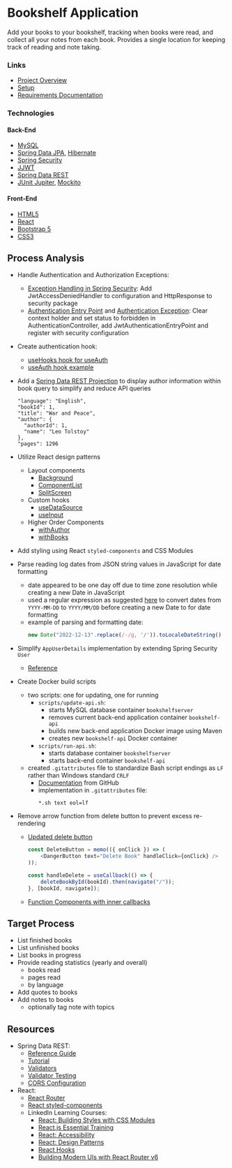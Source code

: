 # Bookshelf Application

Add your books to your bookshelf, tracking when books were read, and collect all
your notes from each book. Provides a single location for keeping track of reading
and note taking.

### Links

- [Project Overview](https://oneexists.github.io/bookshelf-project)
- [Setup](./docs/setup.md)
- [Requirements Documentation](./docs/requirements.md)

### Technologies

#### Back-End

- [MySQL](https://www.mysql.com/)
- [Spring Data JPA](https://spring.io/projects/spring-data-jpa),
  [Hibernate](https://hibernate.org/)
- [Spring Security](https://spring.io/projects/spring-security)
- [JJWT](https://github.com/jwtk/jjwt)
- [Spring Data REST](https://spring.io/projects/spring-data-rest)
- [JUnit Jupiter](https://junit.org/junit5/docs/current/user-guide/),
  [Mockito](https://site.mockito.org/)

#### Front-End

- [HTML5](https://developer.mozilla.org/en-US/docs/Glossary/HTML5)
- [React](https://reactjs.org/)
- [Bootstrap 5](https://getbootstrap.com/)
- [CSS3](https://www.css3.info/)

## Process Analysis

- Handle Authentication and Authorization Exceptions:
  - [Exception Handling in Spring Security](https://www.devglan.com/spring-security/exception-handling-in-spring-security):
  Add JwtAccessDeniedHandler to configuration and HttpResponse to security package
  - [Authentication Entry Point](https://stackoverflow.com/questions/37080590/spring-controlleradvice-and-authentication-authorization-exception-handling)
  and [Authentication Exception](https://stackoverflow.com/questions/19767267/handle-spring-security-authentication-exceptions-with-exceptionhandler):
  Clear context holder and set status to forbidden in AuthenticationController, add JwtAuthenticationEntryPoint and register with security configuration


- Create authentication hook:
  - [useHooks hook for useAuth](https://usehooks.com/useAuth/)
  - [useAuth hook example](https://hhpendleton.medium.com/useauth-265512bbde3c)


- Add a [Spring Data REST Projection](https://docs.spring.io/spring-data/rest/docs/current/reference/html/#projections-excerpts.projections)
  to display author information within book query to simplify and reduce API
  queries
  ```
  "language": "English",
  "bookId": 1,
  "title": "War and Peace",
  "author": {
    "authorId": 1,
    "name": "Leo Tolstoy"
  },
  "pages": 1296
  ```


- Utilize React design patterns
  - Layout components
    - [Background](./react-ui/src/components/layouts/Background/index.js)
    - [ComponentList](./react-ui/src/components/layouts/ComponentList.js)
    - [SplitScreen](./react-ui/src/components/layouts/SplitScreen.js)
  - Custom hooks
    - [useDataSource](./react-ui/src/hooks/useDataSource.js)
    - [useInput](./react-ui/src/hooks/useInput.js)
  - Higher Order Components
    - [withAuthor](./react-ui/src/features/hoc/withAuthor.js)
    - [withBooks](./react-ui/src/features/hoc/withBooks.js)


- Add styling using React `styled-components` and CSS Modules
- Parse reading log dates from JSON string values in JavaScript for date formatting
  - date appeared to be one day off due to time zone resolution while creating a new
    Date in JavaScript
  - used a regular expression as suggested
    [here](https://stackoverflow.com/questions/7556591/is-the-javascript-date-object-always-one-day-off)
    to convert dates from `YYYY-MM-DD` to `YYYY/MM/DD` before creating a new Date to
    for date formatting
  - example of parsing and formatting date:
    ```javascript
    new Date("2022-12-13".replace(/-/g, '/')).toLocaleDateString()
    ```


- Simplify `AppUserDetails` implementation by extending Spring Security `User`
  - [Reference](https://stackoverflow.com/questions/20349594/adding-additional-details-to-principal-object-stored-in-spring-security-context)


- Create Docker build scripts
  - two scripts: one for updating, one for running
    - `scripts/update-api.sh`:
      - starts MySQL database container `bookshelfserver`
      - removes current back-end application container `bookshelf-api`
      - builds new back-end application Docker image using Maven
      - creates new `bookshelf-api` Docker container
    - `scripts/run-api.sh`:
      - starts database container `bookshelfserver`
      - starts back-end container `bookshelf-api`
  - created `.gitattributes` file to standardize Bash script endings as `LF` rather
    than Windows standard `CRLF`
    - [Documentation](https://docs.github.com/en/get-started/getting-started-with-git/configuring-git-to-handle-line-endings)
      from GitHub
    - implementation in `.gitattributes` file:
      ```
      *.sh text eol=lf
      ```


- Remove arrow function from delete button to prevent excess re-rendering
  - [Updated delete button](./react-ui/src/features/Bookshelf/components/BookView/BookViewButtonBar.js)
    ```javascript
    const DeleteButton = memo(({ onClick }) => (
        <DangerButton text="Delete Book" handleClick={onClick} />
    ));
    ```
    ```javascript
    const handleDelete = useCallback(() => {
        deleteBookById(bookId).then(navigate("/"));
    }, [bookId, navigate]);
    ```
  - [Function Components with inner callbacks](https://stackoverflow.com/questions/36677733/why-shouldnt-jsx-props-use-arrow-functions-or-bind)

## Target Process

- List finished books
- List unfinished books
- List books in progress
- Provide reading statistics (yearly and overall)
  - books read
  - pages read
  - by language
- Add quotes to books
- Add notes to books
  - optionally tag note with topics

## Resources

- Spring Data REST:
  - [Reference Guide](https://docs.spring.io/spring-data/rest/docs/current/reference/html/)
  - [Tutorial](https://spring.io/guides/tutorials/rest/)
  - [Validators](https://www.baeldung.com/spring-data-rest-validators)
  - [Validator Testing](https://stackoverflow.com/questions/9744988/writing-junit-tests-for-spring-validator-implementation)
  - [CORS Configuration](https://www.amitph.com/spring-data-rest-cors/)
- React:
  - [React Router](https://reactrouter.com/en/main)
  - [React styled-components](https://styled-components.com/docs)
  - LinkedIn Learning Courses:
    - [React: Building Styles with CSS Modules](https://www.linkedin.com/learning/react-building-styles-with-css-modules-9222678/building-a-react-site-with-css-modules)
    - [React.js Essential Training](https://www.linkedin.com/learning/react-js-essential-training-14836121/building-modern-user-interfaces-with-react)
    - [React: Accessibility](https://www.linkedin.com/learning/react-accessibility/accessibility-in-react)
    - [React: Design Patterns](https://www.linkedin.com/learning/react-design-patterns/take-your-react-skills-to-the-next-level)
    - [React Hooks](https://www.linkedin.com/learning/react-hooks/understanding-modern-react)
    - [Building Modern UIs with React Router v6](https://www.linkedin.com/learning/building-modern-uis-with-react-router-v6/building-modern-uis)
